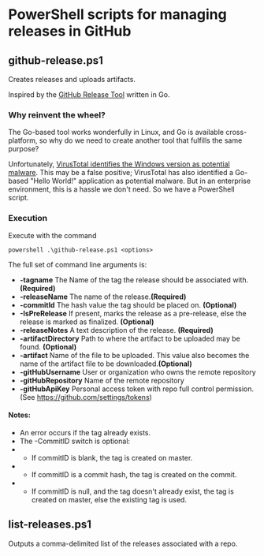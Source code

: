 # PowerShell scripts for managing releases in GitHub

## github-release.ps1

Creates releases and uploads artifacts.

Inspired by the [GitHub Release Tool](https://github.com/aktau/github-release) written in Go.

### Why reinvent the wheel?

The Go-based tool works wonderfully in Linux, and Go is available cross-platform, so why do we need to create another tool that fulfills the same purpose?

Unfortunately, [VirusTotal identifies the Windows version as potential malware](https://www.virustotal.com/#/file/7f986241fbde12c6dc85c5b9888f11815e22338c73741266fdee76588e8c197f/detection).  This may be a false positive; VirusTotal has also identified a Go-based "Hello World!" application as potential malware.  But in an enterprise environment, this is a hassle we don't need.  So we have a PowerShell script.

### Execution

Execute with the command

```powershell .\github-release.ps1 <options>```

The full set of command line arguments is:

* **-tagname** The Name of the tag the release should be associated with. **(Required)**
* **-releaseName** The name of the release.**(Required)**
* **-commitId** The hash value the tag should be placed on. **(Optional)**
* **-IsPreRelease** If present, marks the release as a pre-release, else the release is marked as finalized. **(Optional)**
* **-releaseNotes** A text description of the release. **(Required)**
* **-artifactDirectory** Path to where the artifact to be uploaded may be found. **(Optional)**
* **-artifact**  Name of the file to be uploaded. This value also becomes the name of the artifact file to be downloaded.**(Optional)**
* **-gitHubUsername** User or organization who owns the remote repository
* **-gitHubRepository** Name of the remote repository
* **-gitHubApiKey** Personal access token with repo full control permission.  (See https://github.com/settings/tokens)

#### Notes:

* An error occurs if the tag already exists.
* The -CommitID switch is optional:
* * If commitID is blank, the tag is created on master.
* * If commitID is a commit hash, the tag is created on the commit.
* * If commitID is null, and the tag doesn't already exist, the tag is created on master, else the existing tag is used.

## list-releases.ps1

Outputs a comma-delimited list of the releases associated with a repo.
